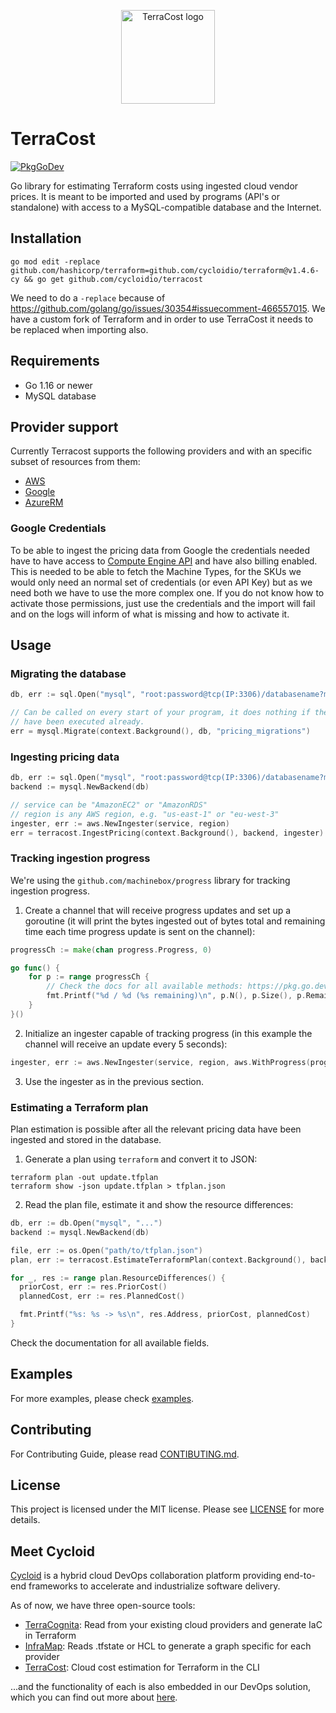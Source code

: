 <p align="center">
  <img src="docs/terracost-logo_icon-color.png" width="150" alt="TerraCost logo">
</p>

# TerraCost

[![PkgGoDev](https://pkg.go.dev/badge/github.com/cycloidio/terracost)](https://pkg.go.dev/github.com/cycloidio/terracost)

Go library for estimating Terraform costs using ingested cloud vendor prices. It is meant to be imported and used by programs (API's or standalone) with access to a MySQL-compatible database and the Internet.

## Installation

```shell
go mod edit -replace github.com/hashicorp/terraform=github.com/cycloidio/terraform@v1.4.6-cy && go get github.com/cycloidio/terracost
```

We need to do a `-replace` because of https://github.com/golang/go/issues/30354#issuecomment-466557015. We have a custom fork of Terraform and in order
to use TerraCost it needs to be replaced when importing also.

## Requirements

- Go 1.16 or newer
- MySQL database

## Provider support

Currently Terracost supports the following providers and with an specific subset of resources from them:
* [AWS](./docs/aws.md#list-of-supported-resources-and-attributes)
* [Google](./docs/google.md#list-of-supported-resources-and-attributes)
* [AzureRM](./docs/azurerm.md#list-of-supported-resources-and-attributes)

### Google Credentials

To be able to ingest the pricing data from Google the credentials needed have to have access to [Compute Engine API](https://console.cloud.google.com/apis/library/compute.googleapis.com) and have also billing enabled. This is needed to be able to fetch the Machine Types, for the SKUs we would only need an normal set of credentials (or even API Key) but as we need both we have to use the more complex one. If you do not know how to activate those permissions, just use the credentials and the import will fail and on the logs will inform of what is missing and how to activate it.

## Usage

### Migrating the database

```go
db, err := sql.Open("mysql", "root:password@tcp(IP:3306)/databasename?multiStatements=true")

// Can be called on every start of your program, it does nothing if the migrations
// have been executed already.
err = mysql.Migrate(context.Background(), db, "pricing_migrations")
```

### Ingesting pricing data

```go
db, err := sql.Open("mysql", "root:password@tcp(IP:3306)/databasename?multiStatements=true")
backend := mysql.NewBackend(db)

// service can be "AmazonEC2" or "AmazonRDS"
// region is any AWS region, e.g. "us-east-1" or "eu-west-3"
ingester, err := aws.NewIngester(service, region)
err = terracost.IngestPricing(context.Background(), backend, ingester)
```

### Tracking ingestion progress

We're using the `github.com/machinebox/progress` library for tracking ingestion progress.

1. Create a channel that will receive progress updates and set up a goroutine (it will print the bytes ingested out of bytes total and remaining time each time progress update is sent on the channel):

```go
progressCh := make(chan progress.Progress, 0)

go func() {
	for p := range progressCh {
		// Check the docs for all available methods: https://pkg.go.dev/github.com/machinebox/progress#Progress
		fmt.Printf("%d / %d (%s remaining)\n", p.N(), p.Size(), p.Remaining().String())
	}
}()
```

2. Initialize an ingester capable of tracking progress (in this example the channel will receive an update every 5 seconds):

```go
ingester, err := aws.NewIngester(service, region, aws.WithProgress(progressCh, 5*time.Second))
```

3. Use the ingester as in the previous section.

### Estimating a Terraform plan

Plan estimation is possible after all the relevant pricing data have been ingested and stored in the
database.

1. Generate a plan using `terraform` and convert it to JSON:

```shell
terraform plan -out update.tfplan
terraform show -json update.tfplan > tfplan.json
```

2. Read the plan file, estimate it and show the resource differences:

```go
db, err := db.Open("mysql", "...")
backend := mysql.NewBackend(db)

file, err := os.Open("path/to/tfplan.json")
plan, err := terracost.EstimateTerraformPlan(context.Background(), backend, file)

for _, res := range plan.ResourceDifferences() {
  priorCost, err := res.PriorCost()
  plannedCost, err := res.PlannedCost()

  fmt.Printf("%s: %s -> %s\n", res.Address, priorCost, plannedCost)
}
```

Check the documentation for all available fields.

## Examples

For more examples, please check [examples](examples/README.md).

## Contributing

For Contributing Guide, please read [CONTIBUTING.md](CONTRIBUTING.md).

## License

This project is licensed under the MIT license. Please see [LICENSE](LICENSE) for more details.

## Meet Cycloid

[Cycloid](https://www.cycloid.io/) is a hybrid cloud DevOps collaboration platform providing end-to-end frameworks to accelerate and industrialize software delivery.

As of now, we have three open-source tools:

* [TerraCognita](https://github.com/cycloidio/terracognita): Read from your existing cloud providers and generate IaC in Terraform
* [InfraMap](https://github.com/cycloidio/inframap): Reads .tfstate or HCL to generate a graph specific for each provider
* [TerraCost](https://github.com/cycloidio/terracost): Cloud cost estimation for Terraform in the CLI

...and the functionality of each is also embedded in our DevOps solution, which you can find out more about [here](https://www.cycloid.io/hybrid-cloud-devops-platform).
